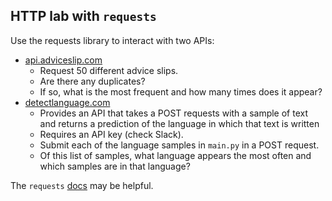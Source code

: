 ## HTTP lab with `requests`

Use the requests library to interact with two APIs:    
* [api.adviceslip.com](http://docs.python-requests.org/en/master/)
  * Request 50 different advice slips.
  * Are there any duplicates? 
  * If so, what is the most frequent and how many times does it appear?    
* [detectlanguage.com](http://docs.python-requests.org/en/master/)
  * Provides an API that takes a POST requests with a sample of text 
    and returns a prediction of the language in which that text is written
  * Requires an API key (check Slack).
  * Submit each of the language samples in `main.py` in a POST request.
  * Of this list of samples, what language appears the most often 
    and which samples are in that language?    

The `requests` [docs](http://docs.python-requests.org/en/master/) may be helpful.

